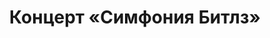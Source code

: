 ---
title: Концерт «Симфония Битлз»
city: Красноярск
location: Культурное пространство «ОЛДИ»
descriptionShort: Концертная программа, вдохновлённая легендарными хитами группы «Битлз»!
descriptionFull:  |-
  15 и 16 февраля в  культурном пространстве «ОЛДИ» (ул. Капитанская 14), мы попадем в атмосферу музыкального клуба 60-х годов. Солисты оркестра «МАЭСТРО» в составе скрипки, виолончелей, ударных и клавиш сыграют избранные хиты легендарной  «ливерпульской четверки». В программе самые известные лирические и рок-н-рольные хиты группы.
  Внимание! Количество билетов ограничено! Торопитесь занять лучшие места. :)
  Продолжительность концерта: 1:20
concerts:
  - eventId: 2373786
    date: 2025-02-15 18:00
  - eventId: 2376425
    date: 2025-02-16 18:00
poster: /images/posters/beatles1516.jpg
---